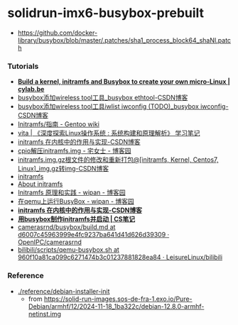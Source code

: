 solidrun-imx6-busybox-prebuilt
==============================
- https://github.com/docker-library/busybox/blob/master/.patches/sha1_process_block64_shaNI.patch

### Tutorials
- [**Build a kernel, initramfs and Busybox to create your own micro-Linux | cylab.be**](https://cylab.be/blog/320/build-a-kernel-initramfs-and-busybox-to-create-your-own-micro-linux)
- [busybox添加wireless tool工具_busybox ethtool-CSDN博客](https://blog.csdn.net/Cupid99/article/details/70168053)
- [busybox添加wireless tool工具iwlist iwconfig (TODO)_busybox iwconfig-CSDN博客](https://blog.csdn.net/kangear/article/details/80219478)
- [Initramfs/指南 - Gentoo wiki](https://wiki.gentoo.org/wiki/Initramfs/Guide/zh-cn)
- [vita | 《深度探索Linux操作系统 : 系统构建和原理解析》 学习笔记](https://yifengyou.github.io/vita/docs/%E6%9E%84%E5%BB%BAinitramfs/initramfs%E5%8E%9F%E7%90%86%E6%8E%A2%E8%AE%A8.html)
- [initramfs 在内核中的作用与实现-CSDN博客](https://blog.csdn.net/song_lee/article/details/106027410)
- [cpio解压initramfs.img - 宅女士 - 博客园](https://www.cnblogs.com/carriezhangyan/p/9407567.html)
- [initramfs.img.gz根文件的修改和重新打包@[initramfs, Kernel, Centos7, Linux]_img.gz转img-CSDN博客](https://blog.csdn.net/nethlon/article/details/115328012)
- [initramfs](https://xstarcd.github.io/wiki/Linux/initramfs.html)
- [About initramfs](https://www.linuxfromscratch.org/blfs/view/svn/postlfs/initramfs.html)
- [Initramfs 原理和实践 - wipan - 博客园](https://www.cnblogs.com/wipan/p/9269505.html)
- [在qemu上运行BusyBox - wipan - 博客园](https://www.cnblogs.com/wipan/p/9272255.html)
- [**initramfs 在内核中的作用与实现-CSDN博客**](https://blog.csdn.net/song_lee/article/details/106027410)
- [**用busybox制作initramfs并启动 | CS笔记**](https://cs.pynote.net/sf/linux/sys/202111123/#busybox_1)
- [camerasrnd/busybox/build.md at d6007c45963999e4fc9237ba641d41d626d39309 · OpenIPC/camerasrnd](https://github.com/OpenIPC/camerasrnd/blob/d6007c45963999e4fc9237ba641d41d626d39309/busybox/build.md?plain=1#L26)
- [bilibili/scripts/qemu-busybox.sh at 960f10a81ca099c6271474b3c01237881828ea84 · LeisureLinux/bilibili](https://github.com/LeisureLinux/bilibili/blob/960f10a81ca099c6271474b3c01237881828ea84/scripts/qemu-busybox.sh#L246)

### Reference
- [./reference/debian-installer-init](./reference/debian-installer-init)
  - from https://solid-run-images.sos-de-fra-1.exo.io/Pure-Debian/armhf/12/2024-11-18_1ba322c/debian-12.8.0-armhf-netinst.img
